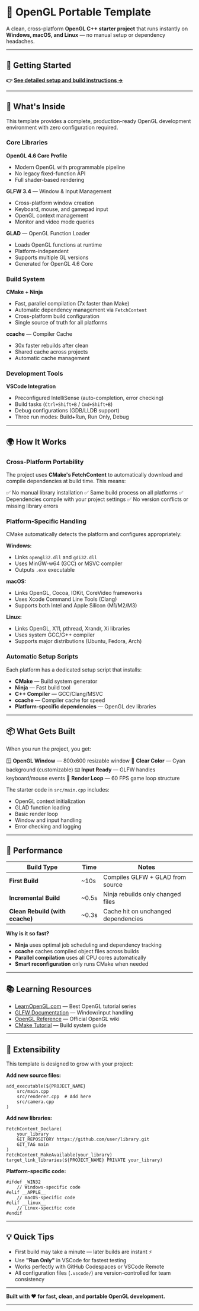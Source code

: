 
# 🚀 OpenGL Portable Template

A clean, cross-platform **OpenGL C++ starter project** that runs instantly on **Windows, macOS, and Linux** — no manual setup or dependency headaches.

---

## 📖 Getting Started

**👉 [See detailed setup and build instructions →](INSTRUCTIONS.md)**

---

## 🧰 What's Inside

This template provides a complete, production-ready OpenGL development environment with zero configuration required.

### Core Libraries

**OpenGL 4.6 Core Profile**
* Modern OpenGL with programmable pipeline
* No legacy fixed-function API
* Full shader-based rendering

**GLFW 3.4** — Window & Input Management
* Cross-platform window creation
* Keyboard, mouse, and gamepad input
* OpenGL context management
* Monitor and video mode queries

**GLAD** — OpenGL Function Loader
* Loads OpenGL functions at runtime
* Platform-independent
* Supports multiple GL versions
* Generated for OpenGL 4.6 Core

### Build System

**CMake + Ninja**
* Fast, parallel compilation (7x faster than Make)
* Automatic dependency management via `FetchContent`
* Cross-platform build configuration
* Single source of truth for all platforms

**ccache** — Compiler Cache
* 30x faster rebuilds after clean
* Shared cache across projects
* Automatic cache management

### Development Tools

**VSCode Integration**
* Preconfigured IntelliSense (auto-completion, error checking)
* Build tasks (`Ctrl+Shift+B` / `Cmd+Shift+B`)
* Debug configurations (GDB/LLDB support)
* Three run modes: Build+Run, Run Only, Debug

---

## 🌍 How It Works

### Cross-Platform Portability

The project uses **CMake's FetchContent** to automatically download and compile dependencies at build time. This means:

✅ No manual library installation
✅ Same build process on all platforms
✅ Dependencies compile with your project settings
✅ No version conflicts or missing library errors

### Platform-Specific Handling

CMake automatically detects the platform and configures appropriately:

**Windows:**
* Links `opengl32.dll` and `gdi32.dll`
* Uses MinGW-w64 (GCC) or MSVC compiler
* Outputs `.exe` executable

**macOS:**
* Links OpenGL, Cocoa, IOKit, CoreVideo frameworks
* Uses Xcode Command Line Tools (Clang)
* Supports both Intel and Apple Silicon (M1/M2/M3)

**Linux:**
* Links OpenGL, X11, pthread, Xrandr, Xi libraries
* Uses system GCC/G++ compiler
* Supports major distributions (Ubuntu, Fedora, Arch)

### Automatic Setup Scripts

Each platform has a dedicated setup script that installs:
* **CMake** — Build system generator
* **Ninja** — Fast build tool
* **C++ Compiler** — GCC/Clang/MSVC
* **ccache** — Compiler cache for speed
* **Platform-specific dependencies** — OpenGL dev libraries

---

## 📦 What Gets Built

When you run the project, you get:

🪟 **OpenGL Window** — 800x600 resizable window
🎨 **Clear Color** — Cyan background (customizable)
⌨️ **Input Ready** — GLFW handles keyboard/mouse events
🔄 **Render Loop** — 60 FPS game loop structure

The starter code in `src/main.cpp` includes:
* OpenGL context initialization
* GLAD function loading
* Basic render loop
* Window and input handling
* Error checking and logging

---

## 🚀 Performance

| Build Type | Time | Notes |
|-----------|------|-------|
| **First Build** | ~10s | Compiles GLFW + GLAD from source |
| **Incremental Build** | ~0.5s | Ninja rebuilds only changed files |
| **Clean Rebuild (with ccache)** | ~0.3s | Cache hit on unchanged dependencies |

**Why is it so fast?**
* **Ninja** uses optimal job scheduling and dependency tracking
* **ccache** caches compiled object files across builds
* **Parallel compilation** uses all CPU cores automatically
* **Smart reconfiguration** only runs CMake when needed

---

## 📚 Learning Resources

* [LearnOpenGL.com](https://learnopengl.com) — Best OpenGL tutorial series
* [GLFW Documentation](https://www.glfw.org/docs/latest/) — Window/input handling
* [OpenGL Reference](https://www.khronos.org/opengl/wiki/) — Official OpenGL wiki
* [CMake Tutorial](https://cmake.org/cmake/help/latest/guide/tutorial/) — Build system guide

---

## 🔧 Extensibility

This template is designed to grow with your project:

**Add new source files:**
```
add_executable(${PROJECT_NAME}
    src/main.cpp
    src/renderer.cpp  # Add here
    src/camera.cpp
)
```

**Add new libraries:**
```
FetchContent_Declare(
    your_library
    GIT_REPOSITORY https://github.com/user/library.git
    GIT_TAG main
)
FetchContent_MakeAvailable(your_library)
target_link_libraries(${PROJECT_NAME} PRIVATE your_library)
```

**Platform-specific code:**
```
#ifdef _WIN32
    // Windows-specific code
#elif __APPLE__
    // macOS-specific code
#elif __linux__
    // Linux-specific code
#endif
```

---

## 💡 Quick Tips

* First build may take a minute — later builds are instant ⚡
* Use **"Run Only"** in VSCode for fastest testing
* Works perfectly with GitHub Codespaces or VSCode Remote
* All configuration files (`.vscode/`) are version-controlled for team consistency

---

**Built with ❤️ for fast, clean, and portable OpenGL development.**

---